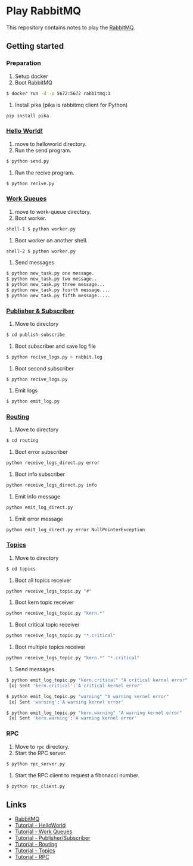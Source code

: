# Play RabbitMQ

This repository contains notes to play the [RabbitMQ][1].

## Getting started

### Preparation

1. Setup docker
1. Boot RabbitMQ
```bash
$ docker run -d -p 5672:5672 rabbitmq:3
```
1. Install pika (pika is rabbitmq client for Python)
```bash
pip install pika
```

### [Hello World!][2]
1. move to helloworld directory.
1. Run the send program.
```bash
$ python send.py
```
1. Run the recive program.
```bash
$ python recive.py
```

### [Work Queues][3]
1. move to work-queue directory.
1. Boot worker.
```bash
shell-1 $ python worker.py
```
1. Boot worker on another shell.
```bash
shell-2 $ python worker.py
```
1. Send messages
```bash
$ python new_task.py one message.
$ python new_task.py two message..
$ python new_task.py three message...
$ python new_task.py fourth message....
$ python new_task.py fifth message.....
```

### [Publisher & Subscriber][4]

1. Move to directory
```bash
$ cd publish-subscribe
```
1. Boot subscriber and save log file
```bash
$ python recive_logs.py > rabbit.log
```
1. Boot second subscriber
```
$ python recive_logs.py
```
1. Emit logs
```bash
$ python emit_log.py
```

### [Routing][5]

1. Move to directory
```bash
$ cd routing
```
1. Boot error subscriber
```bash
python receive_logs_direct.py error
```
1. Boot info subscriber
```bash
python receive_logs_direct.py info
```
1. Emit info message
```bash
python emit_log_direct.py
```
1. Emit error message
```bash
python emit_log_direct.py error NullPointerException
```

### [Topics][6]

1. Move to directory
```bash
$ cd topics
```
1. Boot all topics receiver
```bash
python receive_logs_topic.py "#"
```
1. Boot kern topic receiver
```bash
python receive_logs_topic.py "kern.*"
```
1. Boot critical topic receiver
```bash
python receive_logs_topic.py "*.critical"
```
1. Boot multiple topics receiver
```bash
python receive_logs_topic.py "kern.*" "*.critical"
```
1. Send messages
```bash
$ python emit_log_topic.py "kern.critical" "A critical kernel error"
 [x] Sent 'kern.critical':'A critical kernel error'

$ python emit_log_topic.py "warning" "A warning kernel error"
 [x] Sent 'warning':'A warning kernel error'

$ python emit_log_topic.py "kern.warning" "A warning kernel error"
 [x] Sent 'kern.warning':'A warning kernel error'
```

### RPC

1. Move to `rpc` directory.
1. Start the RPC server.
```bash
$ python rpc_server.py
```
1. Start the RPC client to request a fibonacci number.
```bash
$ python rpc_client.py
```

## Links
* [RabbitMQ][1]
* [Tutorial - HelloWorld][2]
* [Tutorial - Work Queues][3]
* [Tutorial - Publisher/Subscriber][4]
* [Tutorial - Routing][5]
* [Tutorial - Topics][6]
* [Tutorial - RPC][7]

[1]: https://www.rabbitmq.com/
[2]: https://www.rabbitmq.com/tutorials/tutorial-one-python.html
[3]: https://www.rabbitmq.com/tutorials/tutorial-two-python.html
[4]: https://www.rabbitmq.com/tutorials/tutorial-three-python.html
[5]: https://www.rabbitmq.com/tutorials/tutorial-four-python.html
[6]: https://www.rabbitmq.com/tutorials/tutorial-five-python.html
[7]: https://www.rabbitmq.com/tutorials/tutorial-six-python.html

